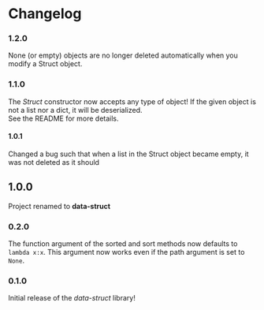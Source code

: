 # Changelog

### 1.2.0

None (or empty) objects are no longer deleted automatically when you modify a Struct object.

### 1.1.0

The _Struct_ constructor now accepts any type of object! If the given object is not a list nor a dict, it will be deserialized.\
See the README for more details.

#### 1.0.1

Changed a bug such that when a list in the Struct object became empty, it was not deleted as it should

## 1.0.0

Project renamed to **data-struct**

### 0.2.0

The function argument of the sorted and sort methods now defaults to `lambda x:x`.
This argument now works even if the path argument is set to `None`.

### 0.1.0

Initial release of the _data-struct_ library!